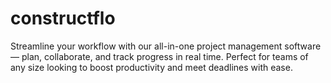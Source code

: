 # constructflo
Streamline your workflow with our all-in-one project management software — plan, collaborate, and track progress in real time. Perfect for teams of any size looking to boost productivity and meet deadlines with ease.

